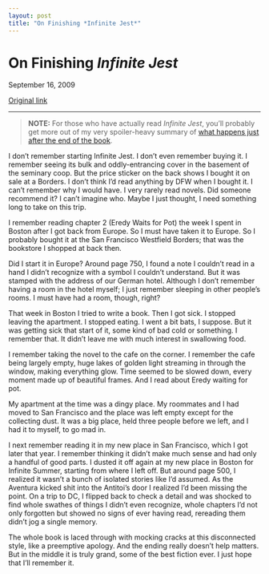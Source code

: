 ```yaml
---
layout: post
title: "On Finishing *Infinite Jest*"
---
```

On Finishing *Infinite Jest*
============================

September 16, 2009

[Original link](http://www.aaronsw.com/weblog/finij)

* * * * *

> **NOTE:** For those who have actually read *Infinite Jest*, you’ll
> probably get more out of my very spoiler-heavy summary of [what
> happens just after the end of the
> book](http://www.aaronsw.com/weblog/ijend).

I don’t remember starting Infinite Jest. I don’t even remember buying
it. I remember seeing its bulk and oddly-entrancing cover in the
basement of the seminary coop. But the price sticker on the back shows I
bought it on sale at a Borders. I don’t think I’d read anything by DFW
when I bought it. I can’t remember why I would have. I very rarely read
novels. Did someone recommend it? I can’t imagine who. Maybe I just
thought, I need something long to take on this trip.

I remember reading chapter 2 (Eredy Waits for Pot) the week I spent in
Boston after I got back from Europe. So I must have taken it to Europe.
So I probably bought it at the San Francisco Westfield Borders; that was
the bookstore I shopped at back then.

Did I start it in Europe? Around page 750, I found a note I couldn’t
read in a hand I didn’t recognize with a symbol I couldn’t understand.
But it was stamped with the address of our German hotel. Although I
don’t remember having a room in the hotel myself; I just remember
sleeping in other people’s rooms. I must have had a room, though, right?

That week in Boston I tried to write a book. Then I got sick. I stopped
leaving the apartment. I stopped eating. I went a bit bats, I suppose.
But it was getting sick that start of it, some kind of bad cold or
something. I remember that. It didn’t leave me with much interest in
swallowing food.

I remember taking the novel to the cafe on the corner. I remember the
cafe being largely empty, huge lakes of golden light streaming in
through the window, making everything glow. Time seemed to be slowed
down, every moment made up of beautiful frames. And I read about Eredy
waiting for pot.

My apartment at the time was a dingy place. My roommates and I had moved
to San Francisco and the place was left empty except for the collecting
dust. It was a big place, held three people before we left, and I had it
to myself, to go mad in.

I next remember reading it in my new place in San Francisco, which I got
later that year. I remember thinking it didn’t make much sense and had
only a handful of good parts. I dusted it off again at my new place in
Boston for Infinite Summer, starting from where I left off. But around
page 500, I realized it wasn’t a bunch of isolated stories like I’d
assumed. As the Aventura kicked shit into the Antitoi’s door I realized
I’d been missing the point. On a trip to DC, I flipped back to check a
detail and was shocked to find whole swathes of things I didn’t even
recognize, whole chapters I’d not only forgotten but showed no signs of
ever having read, rereading them didn’t jog a single memory.

The whole book is laced through with mocking cracks at this disconnected
style, like a preemptive apology. And the ending really doesn’t help
matters. But in the middle it is truly grand, some of the best fiction
ever. I just hope that I’ll remember it.
